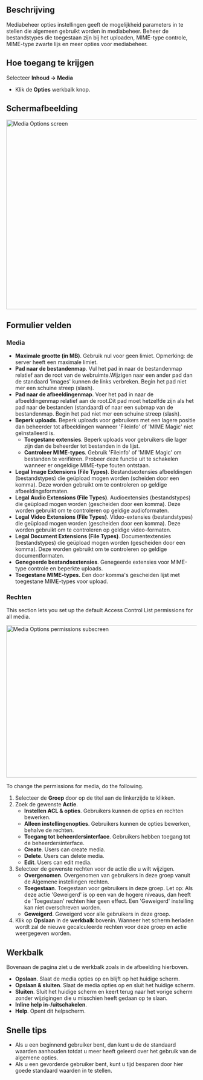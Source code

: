 <!-- Filename: Help4.x:Media:_Options / Display title: Media: Opties -->

## Beschrijving

Mediabeheer opties instellingen geeft de mogelijkheid parameters in te
stellen die algemeen gebruikt worden in mediabeheer. Beheer de
bestandstypes die toegestaan zijn bij het uploaden, MIME-type controle,
MIME-type zwarte lijs en meer opties voor mediabeheer.

## Hoe toegang te krijgen
Selecteer **Inhoud → Media**

- Klik de **Opties** werkbalk knop.

## Schermafbeelding

<img
src="https://docs.joomla.org/images/thumb/8/86/Help-4x-Media-Options-screen-nl.png/800px-Help-4x-Media-Options-screen-nl.png"
decoding="async"
srcset="https://docs.joomla.org/images/thumb/8/86/Help-4x-Media-Options-screen-nl.png/1200px-Help-4x-Media-Options-screen-nl.png 1.5x, https://docs.joomla.org/images/thumb/8/86/Help-4x-Media-Options-screen-nl.png/1600px-Help-4x-Media-Options-screen-nl.png 2x"
data-file-width="2720" data-file-height="1700" width="800" height="500"
alt="Media Options screen" />

## Formulier velden

### Media

- **Maximale grootte (in MB)**. Gebruik nul voor geen limiet. Opmerking:
  de server heeft een maximale limiet.
- **Pad naar de bestandenmap**. Vul het pad in naar de bestandenmap
  relatief aan de root van de webruimte.Wijzigen naar een ander pad dan
  de standaard 'images' kunnen de links verbreken. Begin het pad niet
  mer een schuine streep (slash).
- **Pad naar de afbeeldingenmap**. Voer het pad in naar de
  afbeeldingenmap relatief aan de root.Dit pad moet hetzelfde zijn als
  het pad naar de bestanden (standaard) of naar een submap van de
  bestandenmap. Begin het pad niet mer een schuine streep (slash).
- **Beperk uploads**. Beperk uploads voor gebruikers met een lagere
  positie dan beheerder tot afbeeldingen wanneer 'Fileinfo' of 'MIME
  Magic' niet geïnstalleerd is.
  - **Toegestane extensies**. Beperk uploads voor gebruikers die lager
    zijn dan de beheerder tot bestanden in de lijst.
  - **Controleer MIME-types**. Gebruik 'Fileinfo' of 'MIME Magic' om
    bestanden te verifiëren. Probeer deze functie uit te schakelen
    wanneer er ongeldige MIME-type fouten ontstaan.
- **Legal Image Extensions (File Types)**. Bestandsextensies
  afbeeldingen (bestandstypes) die geüpload mogen worden (scheiden door
  een komma). Deze worden gebruikt om te controleren op geldige
  afbeeldingsformaten.
- **Legal Audio Extensions (File Types)**. Audioextensies
  (bestandstypes) die geüpload mogen worden (gescheiden door een komma).
  Deze worden gebruikt om te controleren op geldige audioformaten.
- **Legal Video Extensions (File Types)**. Video-extensies
  (bestandstypes) die geüpload mogen worden (gescheiden door een komma).
  Deze worden gebruikt om te controleren op geldige video-formaten.
- **Legal Document Extensions (File Types)**. Documentextensies
  (bestandstypes) die geüpload mogen worden (gescheiden door een komma).
  Deze worden gebruikt om te controleren op geldige documentformaten.
- **Genegeerde bestandsextensies**. Genegeerde extensies voor MIME-type
  controle en beperkte uploads.
- **Toegestane MIME-types.** Een door komma's gescheiden lijst met
  toegestane MIME-types voor upload.

### Rechten

This section lets you set up the default Access Control List
permissions for all media.

<img
src="https://docs.joomla.org/images/thumb/1/11/Help-4x-Media-Options-permissions-subscreen-nl.png/600px-Help-4x-Media-Options-permissions-subscreen-nl.png"
decoding="async"
srcset="https://docs.joomla.org/images/thumb/1/11/Help-4x-Media-Options-permissions-subscreen-nl.png/900px-Help-4x-Media-Options-permissions-subscreen-nl.png 1.5x, https://docs.joomla.org/images/thumb/1/11/Help-4x-Media-Options-permissions-subscreen-nl.png/1200px-Help-4x-Media-Options-permissions-subscreen-nl.png 2x"
data-file-width="2002" data-file-height="1341" width="600" height="402"
alt="Media Options permissions subscreen" />

To change the permissions for media, do the following.

1.  Selecteer de **Groep** door op de titel aan de linkerzijde te
    klikken.
2.  Zoek de gewenste **Actie**.
    - **Instellen ACL & opties**. Gebruikers kunnen de opties en rechten
      bewerken.
    - **Alleen instellingenopties**. Gebruikers kunnen de opties
      bewerken, behalve de rechten.
    - **Toegang tot beheerdersinterface**. Gebruikers hebben toegang tot
      de beheerdersinterface.
    - **Create**. Users can create media.
    - **Delete**. Users can delete media.
    - **Edit**. Users can edit media.
3.  Selecteer de gewenste rechten voor de actie die u wilt wijzigen.
    - **Overgenomen**. Overgenomen van gebruikers in deze groep vanuit
      de Algemene
      instellingen
      rechten.
    - **Toegestaan**. Toegestaan voor gebruikers in deze groep. Let op:
      Als deze actie 'Geweigerd' is op een van de hogere niveaus, dan
      heeft de 'Toegestaan' rechten hier geen effect. Een 'Geweigerd'
      instelling kan niet overschreven worden.
    - **Geweigerd**. Geweigerd voor alle gebruikers in deze groep.
4.  Klik op **Opslaan** in de **werkbalk** bovenin. Wanneer het scherm
    herladen wordt zal de nieuwe gecalculeerde rechten voor deze groep
    en actie weergegeven worden.

## Werkbalk

Bovenaan de pagina ziet u de werkbalk zoals in de
afbeelding hierboven.

- **Opslaan**. Slaat de media opties op en blijft op het huidige scherm.
- **Opslaan & sluiten**. Slaat de media opties op en sluit het huidige
  scherm.
- **Sluiten**. Sluit het huidige scherm en keert terug naar het vorige
  scherm zonder wijzigingen die u misschien heeft gedaan op te slaan.
- **Inline help in-/uitschakelen**.
- **Help**. Opent dit helpscherm.

## Snelle tips

- Als u een beginnend gebruiker bent, dan kunt u de de standaard waarden
  aanhouden totdat u meer heeft geleerd over het gebruik van de algemene
  opties.
- Als u een gevorderde gebruiker bent, kunt u tijd besparen door hier
  goede standaard waarden in te stellen.
